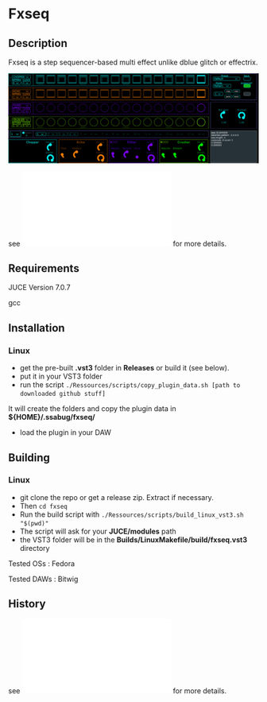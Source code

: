 # Fxseq

## Description
Fxseq is a step sequencer-based multi effect unlike dblue glitch or effectrix.

![alt text](Ressources/images/GUI.png)

see ![DOCUMENTATION](DOCUMENTATION.md) for more details.

## Requirements
JUCE Version 7.0.7

gcc

## Installation
### Linux
 - get the pre-built **.vst3** folder in **Releases** or build it (see below).
 - put it in your VST3 folder
 - run the script `./Ressources/scripts/copy_plugin_data.sh [path to downloaded github stuff]`

It will create the folders and copy the plugin data in **${HOME}/.ssabug/fxseq/**

 - load the plugin in your DAW

## Building 
### Linux
 - git clone the repo or get a release zip. Extract if necessary.
 - Then `cd fxseq`  
 - Run the build script with `./Ressources/scripts/build_linux_vst3.sh "$(pwd)"`
 - The script will ask for your **JUCE/modules** path
 - the VST3 folder will be in the  **Builds/LinuxMakefile/build/fxseq.vst3** directory

Tested OSs  : Fedora

Tested DAWs : Bitwig

## History
see ![HISTORY](HISTORY.md) for more details.

